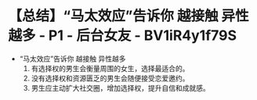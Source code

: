# 【总结】“马太效应”告诉你 越接触 异性越多 - P1 - 后台女友 - BV1iR4y1f79S

-   “马太效应”告诉你 越接触 异性越多
    1.  有选择权的男生会衡量周围的女生，选择最适合的。
    2.  没有选择权和资源匮乏的男生会随便接受恋爱邀约。
    3.  男生应主动扩大社交圈，增加选择权，提升自信和成就感。